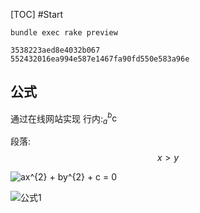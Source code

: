 [TOC]
#Start
```
bundle exec rake preview
```



```
3538223aed8e4032b067
552432016ea994e587e1467fa90fd550e583a96e
```


<script type="text/javascript" src="http://cdn.mathjax.org/mathjax/latest/MathJax.jsconfig=default"></script>

## 公式
通过在线网站实现
行内:$_{a}^{b}\textrm{c}$

段落:
$$x > y$$


<img src="https://latex.codecogs.com/gif.latex?ax^{2}&space;&plus;&space;by^{2}&space;&plus;&space;c&space;=&space;0" title="ax^{2} + by^{2} + c = 0" />

![公式1](https://latex.codecogs.com/gif.latex?ax^{2}&space;&plus;&space;by^{2}&space;&plus;&space;c&space;=&space;0)




